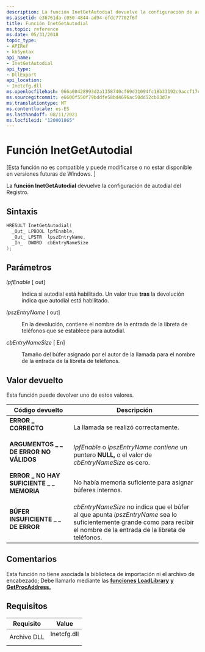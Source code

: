 ```yaml
---
description: La función InetGetAutodial devuelve la configuración de autodial del Registro.
ms.assetid: e36761da-c050-4844-ad94-efdc77702f6f
title: Función InetGetAutodial
ms.topic: reference
ms.date: 05/31/2018
topic_type:
- APIRef
- kbSyntax
api_name:
- InetGetAutodial
api_type:
- DllExport
api_location:
- Inetcfg.dll
ms.openlocfilehash: 066a00428993d2a1358740cf69d31094fc18b33192c9accf17ce4550b8473edc
ms.sourcegitcommit: e6600f550f79bddfe58bd4696ac50dd52cb03d7e
ms.translationtype: MT
ms.contentlocale: es-ES
ms.lasthandoff: 08/11/2021
ms.locfileid: "120001865"
---
```

# <a name="inetgetautodial-function"></a>Función InetGetAutodial

\[Esta función no es compatible y puede modificarse o no estar disponible en versiones futuras de Windows. \]

La **función InetGetAutodial** devuelve la configuración de autodial del Registro.

## <a name="syntax"></a>Sintaxis


```C++
HRESULT InetGetAutodial(
  _Out_ LPBOOL lpfEnable,
  _Out_ LPSTR  lpszEntryName,
  _In_  DWORD  cbEntryNameSize
);
```



## <a name="parameters"></a>Parámetros

<dl> <dt>

*lpfEnable* \[ out\]
</dt> <dd>

Indica si autodial está habilitado. Un valor true **tras** la devolución indica que autodial está habilitado.

</dd> <dt>

*lpszEntryName* \[ out\]
</dt> <dd>

En la devolución, contiene el nombre de la entrada de la libreta de teléfonos que se establece para autodial.

</dd> <dt>

*cbEntryNameSize* \[ En\]
</dt> <dd>

Tamaño del búfer asignado por el autor de la llamada para el nombre de la entrada de la libreta de teléfonos.

</dd> </dl>

## <a name="return-value"></a>Valor devuelto

Esta función puede devolver uno de estos valores.



| Código devuelto                                                                                                | Descripción                                                                                                                                               |
|------------------------------------------------------------------------------------------------------------|-----------------------------------------------------------------------------------------------------------------------------------------------------------|
| <dl> <dt>**ERROR \_ CORRECTO**</dt> </dl>              | La llamada se realizó correctamente.<br/>                                                                                                                       |
| <dl> <dt>**ARGUMENTOS \_ \_ DE ERROR NO VÁLIDOS**</dt> </dl>       | *lpfEnable* o *lpszEntryName contiene* un puntero **NULL,** o el valor de *cbEntryNameSize* es cero.<br/>                                         |
| <dl> <dt>**ERROR \_ NO HAY SUFICIENTE \_ \_ MEMORIA**</dt> </dl>  | No había memoria suficiente para asignar búferes internos.<br/>                                                                                    |
| <dl> <dt>**BÚFER INSUFICIENTE \_ \_ DE ERROR**</dt> </dl> | *cbEntryNameSize* no indica que el búfer al que apunta *lpszEntryName* sea lo suficientemente grande como para recibir el nombre de la entrada de la libreta de teléfonos.<br/> |



 

## <a name="remarks"></a>Comentarios

Esta función no tiene asociada la biblioteca de importación ni el archivo de encabezado; Debe llamarlo mediante las [**funciones LoadLibrary**](/windows/win32/api/libloaderapi/nf-libloaderapi-loadlibrarya) [**y GetProcAddress.**](/windows/win32/api/libloaderapi/nf-libloaderapi-getprocaddress)

## <a name="requirements"></a>Requisitos



| Requisito | Value |
|----------------|----------------------------------------------------------------------------------------|
| Archivo DLL<br/> | <dl> <dt>Inetcfg.dll</dt> </dl> |



 

 
